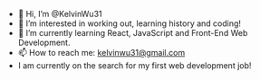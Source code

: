 - 👋 Hi, I’m @KelvinWu31
- 👀 I’m interested in working out, learning history and coding!
- 🌱 I’m currently learning React, JavaScript and Front-End Web Development.
- 📫 How to reach me: kelvinwu31@gmail.com
- I am currently on the search for my first web development job!

<!---
KelvinWu31/KelvinWu31 is a ✨ special ✨ repository because its `README.md` (this file) appears on your GitHub profile.
You can click the Preview link to take a look at your changes.
--->
